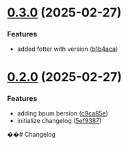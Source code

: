 # [0.3.0](https://github.com/yoelp2k/daily-language-practice/compare/v0.2.0...v0.3.0) (2025-02-27)


### Features

* added fotter with version ([b1b4aca](https://github.com/yoelp2k/daily-language-practice/commit/b1b4acadb74c9e7465775316c57badbeefe97ee7))

# [0.2.0](https://github.com/yoelp2k/daily-language-practice/compare/v0.1.0...v0.2.0) (2025-02-27)


### Features

* adding bpum bersion ([c9ca85e](https://github.com/yoelp2k/daily-language-practice/commit/c9ca85e03b0a2e78e61365ad3ede75d772b73163))
* initialize changelog ([5ef9387](https://github.com/yoelp2k/daily-language-practice/commit/5ef93871cb7696e7280d9033eaa83c1722fa56cb))

��#   C h a n g e l o g  
 
